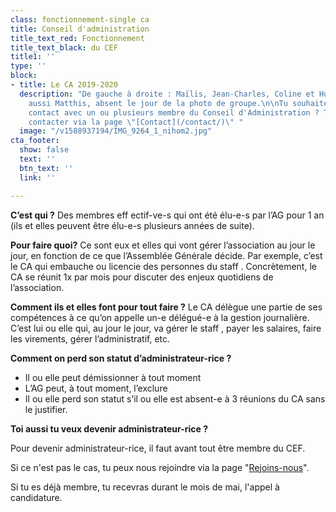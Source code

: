 ```yaml
---
class: fonctionnement-single ca
title: Conseil d'administration
title_text_red: Fonctionnement
title_text_black: du CEF
title1: ''
type: ''
block:
- title: Le CA 2019-2020
  description: "De gauche à droite : Maïlis, Jean-Charles, Coline et Hugo. Il y a
    aussi Matthis, absent le jour de la photo de groupe.\n\nTu souhaites rentrer en
    contact avec un ou plusieurs membre du Conseil d'Administration ? Tu peux les
    contacter via la page \"[Contact](/contact/)\" "
  image: "/v1588937194/IMG_9264_1_nihom2.jpg"
cta_footer:
  show: false
  text: ''
  btn_text: ''
  link: ''

---
```

**C’est qui ?** Des membres eff ectif-ve-s qui ont été élu-e-s par l’AG pour 1 an (ils et elles peuvent être élu-e-s plusieurs années de suite).

**Pour faire quoi?** Ce sont eux et elles qui vont gérer l’association au jour le jour, en fonction de ce que l’Assemblée Générale décide. Par exemple, c’est le CA qui embauche ou licencie des personnes du staff . Concrètement, le CA se réunit 1x par mois pour discuter des enjeux quotidiens de l’association.

**Comment ils et elles font pour tout faire ?** Le CA délègue une partie de ses compétences à ce qu’on appelle un-e délégué-e à la gestion journalière. C’est lui ou elle qui, au jour le jour, va gérer le staff , payer les salaires, faire les virements, gérer l’administratif, etc.

**Comment on perd son statut d’administrateur-rice ?**

* Il ou elle peut démissionner à tout moment
* L’AG peut, à tout moment, l’exclure
* Il ou elle perd son statut s’il ou elle est absent-e à 3 réunions du CA sans le justifier.

**Toi aussi tu veux devenir administrateur-rice ?**

Pour devenir administrateur-rice, il faut avant tout être membre du CEF. 

Si ce n'est pas le cas, tu peux nous rejoindre via la page "[Rejoins-nous](/rejoins-nous/)". 

Si tu es déjà membre, tu recevras durant le mois de mai, l'appel à candidature. 